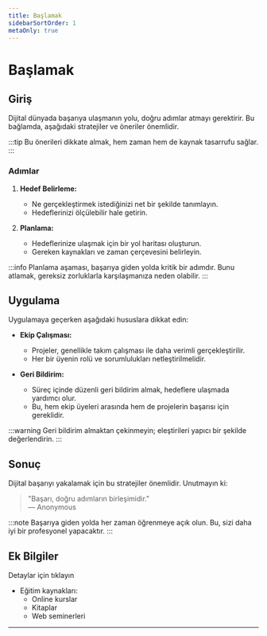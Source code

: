 ```yaml
---
title: Başlamak
sidebarSortOrder: 1
metaOnly: true
---
```


# Başlamak

## Giriş

Dijital dünyada başarıya ulaşmanın yolu, doğru adımlar atmayı gerektirir. Bu bağlamda, aşağıdaki stratejiler ve öneriler önemlidir.

:::tip
Bu önerileri dikkate almak, hem zaman hem de kaynak tasarrufu sağlar.
:::

### Adımlar

1. **Hedef Belirleme:**
   - Ne gerçekleştirmek istediğinizi net bir şekilde tanımlayın.
   - Hedeflerinizi ölçülebilir hale getirin.

2. **Planlama:**
   - Hedeflerinize ulaşmak için bir yol haritası oluşturun.
   - Gereken kaynakları ve zaman çerçevesini belirleyin.

:::info
Planlama aşaması, başarıya giden yolda kritik bir adımdır. Bunu atlamak, gereksiz zorluklarla karşılaşmanıza neden olabilir.
:::

## Uygulama

Uygulamaya geçerken aşağıdaki hususlara dikkat edin:

- **Ekip Çalışması:**
  - Projeler, genellikle takım çalışması ile daha verimli gerçekleştirilir.
  - Her bir üyenin rolü ve sorumlulukları netleştirilmelidir.

- **Geri Bildirim:** 
  - Süreç içinde düzenli geri bildirim almak, hedeflere ulaşmada yardımcı olur.
  - Bu, hem ekip üyeleri arasında hem de projelerin başarısı için gereklidir.

:::warning
Geri bildirim almaktan çekinmeyin; eleştirileri yapıcı bir şekilde değerlendirin.
:::

## Sonuç

Dijital başarıyı yakalamak için bu stratejiler önemlidir. Unutmayın ki:

> "Başarı, doğru adımların birleşimidir."  
> — Anonymous

:::note
Başarıya giden yolda her zaman öğrenmeye açık olun. Bu, sizi daha iyi bir profesyonel yapacaktır.
:::

## Ek Bilgiler


Detaylar için tıklayın

- Eğitim kaynakları:
  - Online kurslar
  - Kitaplar
  - Web seminerleri


---